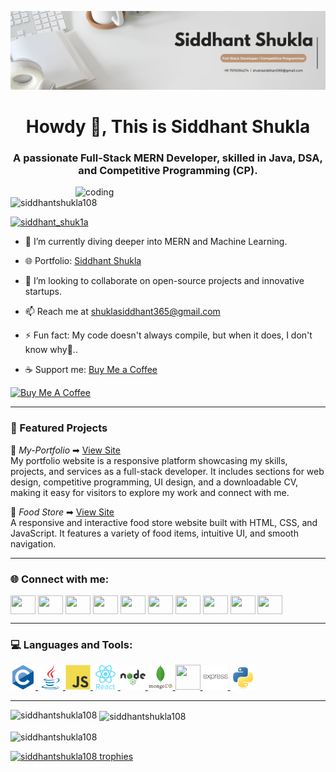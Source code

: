 ![logo](https://github.com/siddhantshukla108/siddhantshukla108/blob/main/cp%20(1).jpeg)

<h1 align="center">Howdy 👋, This is Siddhant Shukla</h1>
<h3 align="center">A passionate Full-Stack MERN Developer, skilled in Java, DSA, and Competitive Programming (CP).</h3>

<img align="right" alt="coding" width="400" src="https://user-images.githubusercontent.com/55389276/140866485-8fb1c876-9a8f-4d6a-98dc-08c4981eaf70.gif">

<p align="left"> <img src="https://komarev.com/ghpvc/?username=siddhantshukla108&label=Profile%20views&color=0e75b6&style=flat" alt="siddhantshukla108" /> </p>

<p align="left"> <a href="https://x.com/siddhant_shuk1a" target="blank"><img src="https://img.shields.io/twitter/follow/siddhantshukla108?logo=twitter&style=for-the-badge" alt="siddhant_shuk1a" /></a> </p>

- 🔭 I’m currently diving deeper into MERN and Machine Learning.  

- 🌐 Portfolio: [Siddhant Shukla](https://siddhantshukla-portfolio.netlify.app/)  

- 👯 I’m looking to collaborate on open-source projects and innovative startups.  

- 📫 Reach me at shuklasiddhant365@gmail.com  

- ⚡ Fun fact: My code doesn't always compile, but when it does, I don't know why🧐.. 

- ☕ Support me: [Buy Me a Coffee](https://www.buymeacoffee.com/siddhantshukla)

<a href="https://www.buymeacoffee.com/siddhantshukla" target="_blank"><img src="https://cdn.buymeacoffee.com/buttons/default-orange.png" alt="Buy Me A Coffee" height="40" width="170"></a>

---

<h3 align="left">🌟 Featured Projects</h3>

🎯 *My-Portfolio* ➡ [View Site](https://siddhantshukla-portfolio.netlify.app)  
My portfolio website is a responsive platform showcasing my skills, projects, and services as a full-stack developer. It includes sections for web design, competitive programming, UI design, and a downloadable CV, making it easy for visitors to explore my work and connect with me.

🎯 *Food Store* ➡ [View Site](https://siddhantshukla108.github.io/Food-Store/)  
A responsive and interactive food store website built with HTML, CSS, and JavaScript. It features a variety of food items, intuitive UI, and smooth navigation.

---

<h3 align="left">🌐 Connect with me:</h3>
<p align="left">
<a href="https://x.com/siddhant_shuk1a" target="blank"><img align="center" src="https://raw.githubusercontent.com/rahuldkjain/github-profile-readme-generator/master/src/images/icons/Social/twitter.svg" height="30" width="40" /></a>
<a href="https://www.linkedin.com/in/siddhant-shukla108/" target="blank"><img align="center" src="https://raw.githubusercontent.com/rahuldkjain/github-profile-readme-generator/master/src/images/icons/Social/linked-in-alt.svg" height="30" width="40" /></a>
<a href="https://fb.com/siddhant.shukla" target="blank"><img align="center" src="https://raw.githubusercontent.com/rahuldkjain/github-profile-readme-generator/master/src/images/icons/Social/facebook.svg" height="30" width="40" /></a>
<a href="https://instagram.com/daringadi" target="blank"><img align="center" src="https://raw.githubusercontent.com/rahuldkjain/github-profile-readme-generator/master/src/images/icons/Social/instagram.svg" height="30" width="40" /></a>
<a href="https://www.youtube.com/@reel_is_real" target="blank"><img align="center" src="https://raw.githubusercontent.com/rahuldkjain/github-profile-readme-generator/master/src/images/icons/Social/youtube.svg" height="30" width="40" /></a>
<a href="https://www.codechef.com/users/siddhantshukla" target="blank"><img align="center" src="https://cdn.jsdelivr.net/npm/simple-icons@3.1.0/icons/codechef.svg" height="30" width="40" /></a>
<a href="https://www.hackerrank.com/shuklasiddhant31" target="blank"><img align="center" src="https://raw.githubusercontent.com/rahuldkjain/github-profile-readme-generator/master/src/images/icons/Social/hackerrank.svg" height="30" width="40" /></a>
<a href="https://codeforces.com/profile/siddhantshukla108" target="blank"><img align="center" src="https://raw.githubusercontent.com/rahuldkjain/github-profile-readme-generator/master/src/images/icons/Social/codeforces.svg" height="30" width="40" /></a>
<a href="https://www.leetcode.com/siddhantshukla" target="blank"><img align="center" src="https://raw.githubusercontent.com/rahuldkjain/github-profile-readme-generator/master/src/images/icons/Social/leet-code.svg" height="30" width="40" /></a>
<a href="https://discord.com/channels/@me" target="blank"><img align="center" src="https://raw.githubusercontent.com/rahuldkjain/github-profile-readme-generator/master/src/images/icons/Social/discord.svg" height="30" width="40" /></a>
</p>

---

<h3 align="left">💻 Languages and Tools:</h3>
<p align="left">
<a href="https://www.cprogramming.com/" target="_blank"> <img src="https://raw.githubusercontent.com/devicons/devicon/master/icons/c/c-original.svg" width="40" height="40"/> </a>
<a href="https://www.java.com" target="_blank"> <img src="https://raw.githubusercontent.com/devicons/devicon/master/icons/java/java-original.svg" width="40" height="40"/> </a>
<a href="https://developer.mozilla.org/en-US/docs/Web/JavaScript" target="_blank"> <img src="https://raw.githubusercontent.com/devicons/devicon/master/icons/javascript/javascript-original.svg" width="40" height="40"/> </a>
<a href="https://reactjs.org/" target="_blank"> <img src="https://raw.githubusercontent.com/devicons/devicon/master/icons/react/react-original-wordmark.svg" width="40" height="40"/> </a>
<a href="https://nodejs.org" target="_blank"> <img src="https://raw.githubusercontent.com/devicons/devicon/master/icons/nodejs/nodejs-original-wordmark.svg" width="40" height="40"/> </a>
<a href="https://www.mongodb.com/" target="_blank"> <img src="https://raw.githubusercontent.com/devicons/devicon/master/icons/mongodb/mongodb-original-wordmark.svg" width="40" height="40"/> </a>
<a href="https://tailwindcss.com/" target="_blank"> <img src="https://www.vectorlogo.zone/logos/tailwindcss/tailwindcss-icon.svg" width="40" height="40"/> </a>
<a href="https://expressjs.com" target="_blank"> <img src="https://raw.githubusercontent.com/devicons/devicon/master/icons/express/express-original-wordmark.svg" width="40" height="40"/> </a>
<a href="https://www.python.org" target="_blank"> <img src="https://raw.githubusercontent.com/devicons/devicon/master/icons/python/python-original.svg" width="40" height="40"/> </a>
</p>

---

<p><img align="left" src="https://github-readme-stats.vercel.app/api/top-langs?username=siddhantshukla108&show_icons=true&locale=en&layout=compact" alt="siddhantshukla108" /></p>

<p>&nbsp;<img align="center" src="https://github-readme-stats.vercel.app/api?username=siddhantshukla108&show_icons=true&locale=en" alt="siddhantshukla108" /></p>

<p><img align="center" src="https://github-readme-streak-stats.herokuapp.com/?user=siddhantshukla108&" alt="siddhantshukla108" /></p>

<p align="left"> 
  <a href="https://github.com/ryo-ma/github-profile-trophy">
    <img src="https://github-profile-trophy.vercel.app/?username=siddhantshukla108&theme=gruvbox&no-frame=true&title=Stars,Followers,Commit,Issues,PullRequest,Repositories,Contributions" alt="siddhantshukla108 trophies" />
  </a> 
</p>
